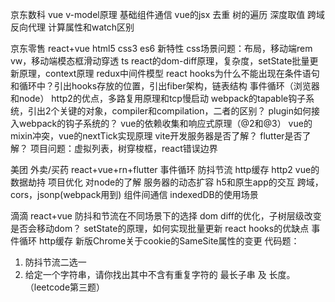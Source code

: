 京东数科 vue
v-model原理
基础组件通信
vue的jsx
去重
树的遍历
深度取值
跨域
反向代理
计算属性和watch区别

京东零售 react+vue
html5 css3 es6 新特性
css场景问题：布局，移动端rem vw，移动端模态框滑动穿透
ts
react的dom-diff原理，复杂度，setState批量更新原理，context原理
redux中间件模型
react hooks为什么不能出现在条件语句和循环中？引出hooks存放的位置，引出fiber架构，链表结构
事件循环（浏览器和node）
http2的优点，多路复用原理和tcp慢启动
webpack的tapable钩子系统，引出2个关键的对象，compiler和compilation，二者的区别？
plugin如何接入webpack的钩子系统的？
vue的依赖收集和响应式原理（@2和@3）
vue的mixin冲突，vue的nextTick实现原理
vite开发服务器是否了解？
flutter是否了解？
项目问题：虚拟列表，树穿梭框，react错误边界

美团 外卖/买药 react+vue+rn+flutter
事件循环
防抖节流
http缓存
http2
vue的数据劫持
项目优化
对node的了解
服务器的动态扩容
h5和原生app的交互
跨域，cors，jsonp(webpack用到)
组件间通信
indexedDB的使用场景

滴滴 react+vue
防抖和节流在不同场景下的选择
dom diff的优化，子树层级改变是否会移动dom？
setState的原理，如何实现批量更新
react hooks的优缺点
事件循环
http缓存
新版Chrome关于cookie的SameSite属性的变更
代码题：
1. 防抖节流二选一
2. 给定一个字符串，请你找出其中不含有重复字符的 最长子串 及 长度。（leetcode第三题）
